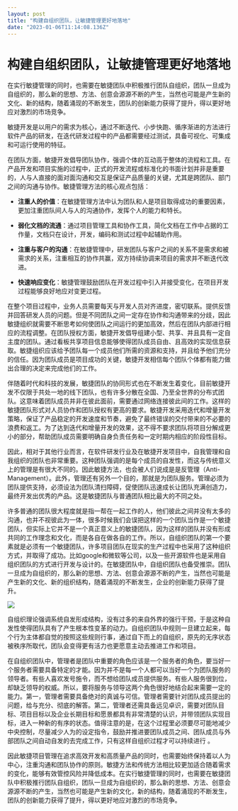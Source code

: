```yaml
---
layout: post
title: "构建自组织团队，让敏捷管理更好地落地"
date: "2023-01-06T11:14:08.136Z"
---
```

构建自组织团队，让敏捷管理更好地落地
==================

在实行敏捷管理的同时，也需要在敏捷团队中积极推行团队自组织，团队一旦成为自组织的，那么新的思想、方法、创意会源源不断的产生，当然也可能是产生新的文化、新的结构，随着涌现的不断发生，团队的创新能力获得了提升，得以更好地应对激烈的市场竞争。

敏捷开发是以用户的需求为核心，通过不断迭代、小步快跑、循序渐进的方法进行软件产品的研发，在迭代研发过程中的产品都需要经过测试，具备可视化、可集成和可运行使用的特征。  
  
在团队方面，敏捷开发倡导团队协作，强调个体的互动高于整体的流程和工具。在产品开发和项目实施的过程中，正式的开发流程或标准化的书面计划并非是重要的，人与人直接的面对面沟通和交互是保证产品质量的关键，尤其是跨团队、部门之间的沟通与协作。敏捷管理方法的核心观点包括：  

*   **注重人的价值**：在敏捷管理方法中认为团队和人是项目取得成功的重要因素，更加注重团队间人与人的沟通协作，发挥个人的能力和特长。

*   **弱化文档的流通**：通过项目管理工具和协作工具，简化文档在工作中占据的工作量，文档只在设计，开发，编码和测试过程中起辅助作用。

*   **注重与客户的沟通**：在敏捷管理中，研发团队与客户之间的关系不是需求和被需求的关系，注重相互的协作共赢，双方持续协调来项目的需求并不断迭代改进。

*   **快速响应变化**：敏捷管理鼓励团队在开发过程中引入并接受变化，在项目开发过程能够良好地应对变更过程。

在整个项目过程中，业务人员需要每天与开发人员对齐进度，密切联系。提供反馈并回答研发人员的问题。但是不同团队之间一定存在协作和沟通带来的分歧，因此敏捷组织就需要不断思考如何使团队之间运行的更加高效，然后在团队内部进行相应的流程调整。在团队授权方面，敏捷开发倡导组建小型、共享、并且具有一定自主度的团队。通过看板共享项目信息能够使得团队成员自由、且高效的实现信息获取。敏捷组织应该给予团队每一个成员他们所需的资源和支持，并且给予他们充分的信任。因为团队成员是项目成功的关键，敏捷开发相信每个团队个体都有能力做出合理的决定来完成他们的工作。  
  
伴随着时代和科技的发展，敏捷团队的协同形式也在不断发生着变化，目前敏捷开发不仅限于共处一地的线下团队，也有许多分散在全国、乃至全世界的分布式团队。这意味着团队成员并非在彼此面前，需要通过网络连接彼此间的工作。这样的敏捷团队形式对人员协作和团队授权有更高的要求。敏捷开发采用迭代和增量开发策略，保证了产品稳定的开发速度和节奏，避免了最终错误的交付带来的不必要的浪费和返工。为了达到迭代和增量开发的效果，这不得不要求团队将项目分解成更小的部分，帮助团队成员需要明确自身负责任务和一定时期内相应的阶段性目标。  
  
因此，相对于其他行业而言，在软件研发行业及在敏捷开发项目中，自我管理和自我组织的团队也非常重要。这种团队强调的是每个成员的自发性，而这与传统意义上的管理是有很大不同的。因此敏捷方法，也会被人们说成是是反管理（Anti-Management）。此外，管理还有另外一个目的，那就是为团队服务。管理必须为团队提供支持，必须设法为团队清扫障碍，促使团队迅速成长让团队充满创造力，最终开发出优秀的产品。这是敏捷团队与普通团队相比最大的不同之处。  
  
许多普通的团队很大程度就是指一帮在一起工作的人，他们彼此之间并没有太多的沟通，也并不视彼此为一体，很多时候我们会误把这样的一个团队当作是一个敏捷团队，但实际上它并不是一个真正意义上的敏捷团队，因为这样的团队并没有形成共同的工作理念和文化，而是各自在做各自的工作。所以，自组织团队的第一个要素就是必须有一个敏捷团队，许多项目团队在现实的生产过程中也采用了这种组织方式，并取得了成功。比如google和微软等公司，以及一些开源软件也是采用自组织团队的方式进行开发与设计的。在敏捷团队中，自组织团队也备受推崇。团队一旦成为自组织的，那么新的思想、方法、创意会源源不断的产生，当然也可能是产生新的文化、新的组织结构，随着涌现的不断发生，企业的创新能力获得了提升。  

![](https://cdn.easycorp.cn/minjie/data/upload/minjiekaifa/202212/f_2ffd45ec9577302f97dbe0b6938fc4d7.jpg)

自组织理论强调系统自发形成结构，没有过多的来自外界的强行干预，于是这种自发性使得团队具有了产生根本性变革的动力。自组织团队中规则一旦建立起来，每个行为主体都自觉的按照这些规则行事，通过自下而上的自组织，原先的无序状态被秩序所取代，团队会变得更有活力也更愿意主动去推进工作和项目。  
  
在自组织团队中，管理者是团队中重要的角色应该是一个服务者的角色，要当好一个服务者需要具备特定的才能。因为并不是每一个人都可以当好一个为团队服务的领导者。有些人喜欢发号施令，而不想给团队成员提供服务。有些人服务很到位，却缺乏领导的权威。所以，要将服务与领导这两个角色很好地结合起来需要一定的能力。第一，管理者需要具备绝对的真诚与可信。管理者需要针对团队成员提出的问题，给与充分、彻底的解答。第二，管理者还需具备远见卓识，需要对团队目标、项目目标以及企业长期目标和愿景都具有非常清楚的认识，并带领团队实现目标，进入一种新的有序的状态。值得注意的是，在这个过程里必须要尽可能地减少中央控制，尽量减少人为的设定指令，鼓励并推进要团队成员之间、团队成员与外部团队之间自动自发的去完成工作，只有这样自组织过程才可以持续进行 。  
  
因此敏捷项目管理在追求高效开发和高质量产品的同时，也需要始终保持着以人为中心，注重沟通和团队协作的原则。敏捷方法和传统方法相比较更加适合随着需求的变化，能够有效管控风险并降低成本。在实行敏捷管理的同时，也需要在敏捷团队中积极推行团队自组织，团队一旦成为自组织的，那么新的思想、方法、创意会源源不断的产生，当然也可能是产生新的文化，新的结构，随着涌现的不断发生，团队的创新能力获得了提升，得以更好地应对激烈的市场竞争。